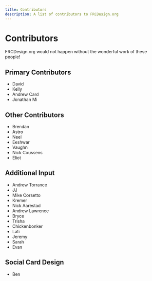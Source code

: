 ```yaml
---
title: Contributors
description: A list of contributors to FRCDesign.org
---
```


# Contributors

FRCDesign.org would not happen without the wonderful work of these people!

## Primary Contributors
- David
- Kelly
- Andrew Card
- Jonathan Mi

## Other Contributors
- Brendan 
- Astro
- Neel 
- Eeshwar 
- Vaughn
- Nick Coussens
- Eliot

## Additional Input
- Andrew Torrance
- JJ
- Mike Corsetto
- Kremer
- Nick Aarestad
- Andrew Lawrence
- Bryce
- Trisha
- Chickenbonker
- Lati
- Jeremy
- Sarah
- Evan

## Social Card Design
- Ben

<br>
